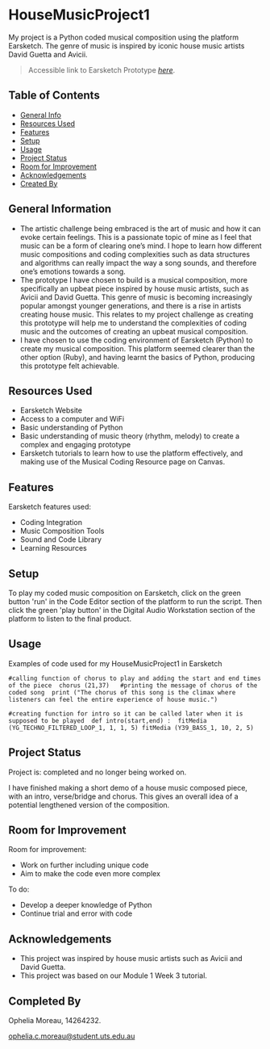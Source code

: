 # HouseMusicProject1
My project is a Python coded musical composition using the platform Earsketch. The genre of music is inspired by iconic house music artists David Guetta and Avicii.
> Accessible link to Earsketch Prototype [_here_](https://earsketch.gatech.edu/earsketch2/?sharing=iXijhi2_wq-tEyv_Iyuscw).

## Table of Contents
* [General Info](#general-information)
* [Resources Used](#resources-used)
* [Features](#features)
* [Setup](#setup)
* [Usage](#usage)
* [Project Status](#project-status)
* [Room for Improvement](#room-for-improvement)
* [Acknowledgements](#acknowledgements)
* [Created By](#createdby)
<!-- * [License](#license) -->


## General Information
- The artistic challenge being embraced is the art of music and how it can evoke certain feelings. This is a passionate topic of mine as I feel that music can be a form of clearing one’s mind. I hope to learn how different music compositions and coding complexities such as data structures and algorithms can really impact the way a song sounds, and therefore one’s emotions towards a song.
- The prototype I have chosen to build is a musical composition, more specifically an upbeat piece inspired by house music artists, such as Avicii and David Guetta. This genre of music is becoming increasingly popular amongst younger generations, and there is a rise in artists creating house music. This relates to my project challenge as creating this prototype will help me to understand the complexities of coding music and the outcomes of creating an upbeat musical composition.
- I have chosen to use the coding environment of Earsketch (Python) to create my musical composition. This platform seemed clearer than the other option (Ruby), and having learnt the basics of Python, producing this prototype felt achievable.



## Resources Used
- Earsketch Website
- Access to a computer and WiFi
- Basic understanding of Python 
- Basic understanding of music theory (rhythm, melody) to create a complex and engaging prototype
- Earsketch tutorials to learn how to use the platform effectively, and making use of the Musical Coding Resource page on Canvas. 


## Features
Earsketch features used:
- Coding Integration
- Music Composition Tools
- Sound and Code Library
- Learning Resources


## Setup
To play my coded music composition on Earsketch, click on the green button 'run' in the Code Editor section of the platform to run the script. Then click the green 'play button' in the Digital Audio Workstation section of the platform to listen to the final product.

## Usage
Examples of code used for my HouseMusicProject1 in Earsketch

`#calling function of chorus to play and adding the start and end times of the piece 
chorus (21,37)  
        #printing the message of chorus of the coded song 
print ("The chorus of this song is the climax where listeners can feel the entire experience of house music.")`

`#creating function for intro so it can be called later when it is supposed to be played 
def intro(start,end) : 
    fitMedia (YG_TECHNO_FILTERED_LOOP_1, 1, 1, 5)
    fitMedia (Y39_BASS_1, 10, 2, 5)`


## Project Status
Project is: completed and no longer being worked on. 

I have finished making a short demo of a house music composed piece, with an intro, verse/bridge and chorus. This gives an overall idea of a potential lengthened version of the composition.


## Room for Improvement
Room for improvement:
- Work on further including unique code
- Aim to make the code even more complex

To do:
- Develop a deeper knowledge of Python
- Continue trial and error with code


## Acknowledgements
- This project was inspired by house music artists such as Avicii and David Guetta.
- This project was based on our Module 1 Week 3 tutorial.


## Completed By
Ophelia Moreau, 14264232.

ophelia.c.moreau@student.uts.edu.au
